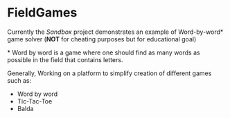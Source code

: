 # FieldGames

Currently the *Sandbox* project demonstrates an example of Word-by-word\* game solver (__NOT__ for cheating purposes but for educational goal)

\* Word by word is a game where one should find as many words as possible in the field that contains letters.

Generally,
Working on a platform to simplify creation of different games such as:
* Word by word
* Tic-Tac-Toe
* Balda
